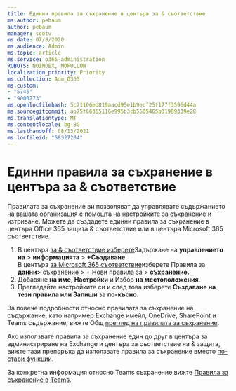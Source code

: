 ```yaml
---
title: Единни правила за съхранение в центъра за & съответствие
ms.author: pebaum
author: pebaum
manager: scotv
ms.date: 07/8/2020
ms.audience: Admin
ms.topic: article
ms.service: o365-administration
ROBOTS: NOINDEX, NOFOLLOW
localization_priority: Priority
ms.collection: Adm_O365
ms.custom:
- "5745"
- "9000273"
ms.openlocfilehash: 5c71106ed819aacd95e1b9ecf25f177f3596d44a
ms.sourcegitcommit: ab75f66355116e995b3cb5505465b31989339e28
ms.translationtype: MT
ms.contentlocale: bg-BG
ms.lasthandoff: 08/13/2021
ms.locfileid: "58327204"
---
```

# <a name="unified-retention-policies-in-the-security--compliance-center"></a>Единни правила за съхранение в центъра за & съответствие

Правилата за съхранение ви позволяват да управлявате съдържанието на вашата организация с помощта на настройките за съхранение и изтриване. Можете да създадете единни правила за съхранение в центъра Office 365 защита & съответствие или в центъра Microsoft 365 съответствие. 

1. В центъра [за & съответствие изберете](https://go.microsoft.com/fwlink/p/?linkid=2077143)Задържане на **управлението на**  >  **информацията**  >  **+Създаване**. <br/>
    В центъра [за Microsoft 365 съответствие](https://go.microsoft.com/fwlink/p/?linkid=2077149)изберете Правила за **данни**> съхранение > + Нови правила за  >  **съхранение.**
2. Добавяне **на име**, **Настройки** и Избор **на местоположения**.
3. Прегледайте настройките си и след това изберете **Създаване на тези правила или Запиши** за **по-късно**.  
      
За повече подробности относно правилата за съхранение на съдържание, като например Exchange имейл, OneDrive, SharePoint и Teams съдържание, вижте Общ [преглед на правилата за съхранение](https://go.microsoft.com/fwlink/?linkid=2127785).  
    
Ако използвате правила за съхранение един до друг в центъра за администриране на Exchange и центъра за съответствие на & защита, вижте тази препоръка да използвате правила за съхранение вместо [по-стари функции](https://docs.microsoft.com/microsoft-365/compliance/retention-policies#use-a-retention-policy-instead-of-older-features).  
    
За конкретна информация относно Teams съхранение вижте [Правила за съхранение в Teams](https://docs.microsoft.com/microsoftteams/retention-policies).